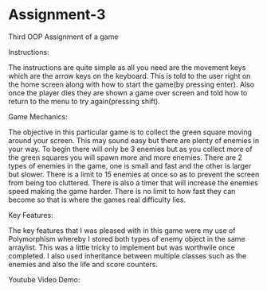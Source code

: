 # Assignment-3
Third OOP Assignment of a game

Instructions:

The instructions are quite simple as all you need are the movement keys which are the arrow keys on the keyboard.
This is told to the user right on the home screen along with how to start the game(by pressing enter). Also once the
player dies they are shown a game over screen and told how to return to the menu to try again(pressing shift).

Game Mechanics:

The objective in this particular game is to collect the green square moving around your screen. This may sound easy but
there are plenty of enemies in your way. To begin there will only be 3 enemies but as you collect more of the green squares
you will spawn more and more enemies. There are 2 types of enemies in the game, one is small and fast and the other is larger
but slower. There is a limit to 15 enemies at once so as to prevent the screen from being too cluttered. There is also a timer
 that will increase the enemies speed making the game harder. There is no limit to how fast they can become so that is where 
 the games real difficulty lies.

Key Features:

The key features that I was pleased with in this game were my use of Polymorphism whereby I stored both types of enemy object
in the same arraylist. This was a little tricky to implement but was worthwile once completed. I also used inheritance between
multiple classes such as the enemies and also the life and score counters.

Youtube Video Demo:
